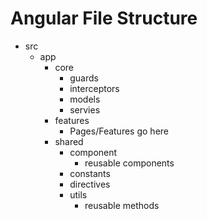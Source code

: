 # Angular File Structure
- src
  - app
    - core
      - guards
      - interceptors
      - models
      - servies
    - features
      - Pages/Features go here
    - shared
      - component
        - reusable components
      - constants
      - directives
      - utils
        - reusable methods